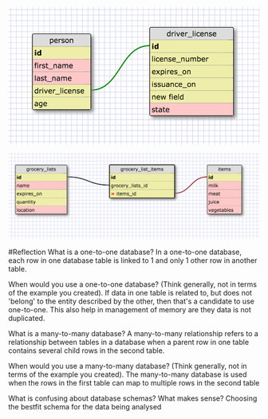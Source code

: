 ![Alt text](imgs/image_2.png)

![Alt text](imgs/image_3.png)

#Reflection
What is a one-to-one database?
In a one-to-one database, each row in one database table is linked to 1 and only 1 other row in another table.

When would you use a one-to-one database? (Think generally, not in terms of the example you created).
If data in one table is related to, but does not 'belong' to the entity described by the other, then that's a candidate to use one-to-one. This also help in management of memory are they data is not duplicated.

What is a many-to-many database?
A many-to-many relationship refers to a relationship between tables in a database when a parent row in one table contains several child rows in the second table.

When would you use a many-to-many database? (Think generally, not in terms of the example you created).
The many-to-many database is used when the rows in the first table can map to multiple rows in the second table

What is confusing about database schemas? What makes sense?
Choosing the bestfit schema for the data being analysed